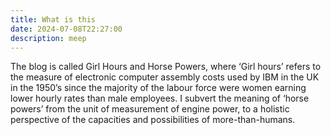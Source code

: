 ```yaml
---
title: What is this
date: 2024-07-08T22:27:00
description: meep
---
```

The blog is called Girl Hours and Horse Powers, where ‘Girl hours’ refers to the measure of electronic computer assembly costs used by IBM in the UK in the 1950’s since the majority of the labour force were women earning lower hourly rates than male employees. I subvert the meaning of ‘horse powers’ from the unit of measurement of engine power, to a holistic perspective of the capacities and possibilities of more-than-humans.
